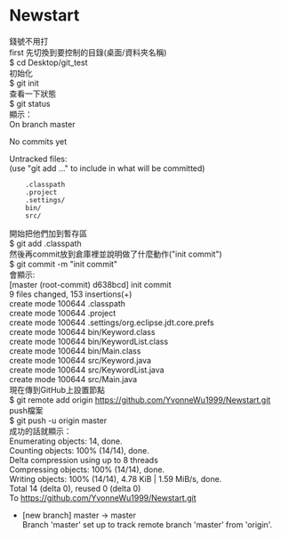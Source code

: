 # Newstart 
  錢號不用打  
  first 先切換到要控制的目錄(桌面/資料夾名稱)  
    $ cd Desktop/git_test  
  初始化  
    $ git init  
  查看一下狀態  
    $ git status  
顯示：  
On branch master  

No commits yet  

Untracked files:  
  (use "git add <file>..." to include in what will be committed)  

        .classpath  
        .project  
        .settings/  
        bin/  
        src/  
開始把他們加到暫存區  
$ git add .classpath  
然後再commit放到倉庫裡並說明做了什麼動作("init commit")  
$ git commit -m "init commit"  
會顯示:  
[master (root-commit) d638bcd] init commit  
 9 files changed, 153 insertions(+)  
 create mode 100644 .classpath  
 create mode 100644 .project  
 create mode 100644 .settings/org.eclipse.jdt.core.prefs  
 create mode 100644 bin/Keyword.class  
 create mode 100644 bin/KeywordList.class  
 create mode 100644 bin/Main.class  
 create mode 100644 src/Keyword.java  
 create mode 100644 src/KeywordList.java  
 create mode 100644 src/Main.java  
現在傳到GitHub上設置節點  
$ git remote add origin https://github.com/YvonneWu1999/Newstart.git  
push檔案  
$ git push -u origin master  
成功的話就顯示：  
Enumerating objects: 14, done.  
Counting objects: 100% (14/14), done.  
Delta compression using up to 8 threads  
Compressing objects: 100% (14/14), done.  
Writing objects: 100% (14/14), 4.78 KiB | 1.59 MiB/s, done.  
Total 14 (delta 0), reused 0 (delta 0)  
To https://github.com/YvonneWu1999/Newstart.git  
 * [new branch]      master -> master  
Branch 'master' set up to track remote branch 'master' from 'origin'.  

